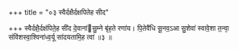 +++
title = "०३ स्वैर्दक्षैर्दक्षपितेह सीद"

+++
स्वैर्दक्षै॒र्दक्ष॑पिते॒ह सी॑द दे॒वाना॑सु॒म्ने बृ॑ह॒ते रणा॑य। पि॒तेवै॑धि सू॒नव॒ऽआ सु॒शेवा॑ स्वावे॒शा त॒न्वा᳕ संवि॑शस्वा॒श्विना॑ध्व॒र्यू सा॑दयतामि॒ह त्वा॑ ॥३ ॥